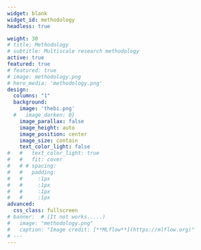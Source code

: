 ```yaml
---
widget: blank
widget_id: methodology
headless: true

weight: 30
# title: Methodology
# subtitle: Multiscale research methodology
active: true
featured: true
# featured: true
# image: methodology.png
# hero_media: 'methodology.png'
design:
  columns: "1"
  background:
    image: 'thebi.png'
  #   image_darken: 0}
    image_parallax: false
    image_height: auto
    image_position: center
    image_size: contain
    text_color_light: false    
#   #   text_color_light: true
#   #   fit: cover
#   # # spacing:
#   #   padding:
#   #     :1px
#   #     :1px
#   #     :1px
#   #     :1px
advanced:
  css_class: fullscreen
# banner:  # (It not works.....)
#   image: "methodology.png"
#   caption: "Image credit: [**MLflow**](https://mlflow.org)"
# ---
---
```

